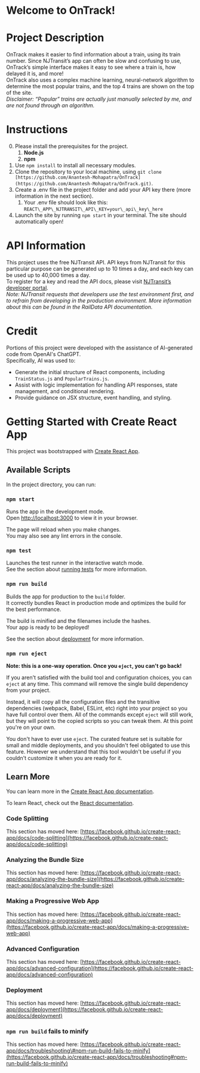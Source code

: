 # Welcome to OnTrack\!

# Project Description

OnTrack makes it easier to find information about a train, using its train number. Since NJTransit’s app can often be slow and confusing to use, OnTrack’s simple interface makes it easy to see where a train is, how delayed it is, and more\!  
OnTrack also uses a complex machine learning, neural-network algorithm to determine the most popular trains, and the top 4 trains are shown on the top of the site.  
*Disclaimer: “Popular” trains are actually just manually selected by me, and are not found through an algorithm.*

# Instructions

0. Please install the prerequisites for the project.  
   1. **Node.js**  
   2. **npm**  
1. Use ```npm install``` to install all necessary modules.
2. Clone the repository to your local machine, using ```git clone [https://github.com/Anantesh-Mohapatra/OnTrack](https://github.com/Anantesh-Mohapatra/OnTrack.git)```.   
3. Create a .env file in the project folder and add your API key there (more information in the next section).  
   1. Your .env file should look like this: ```REACT\_APP\_NJTRANSIT\_API\_KEY=your\_api\_key\_here```  
4. Launch the site by running ```npm start``` in your terminal. The site should automatically open\!

# API Information

This project uses the free NJTransit API. API keys from NJTransit for this particular purpose can be generated up to 10 times a day, and each key can be used up to 40,000 times a day.  
To register for a key and read the API docs, please visit [NJTransit’s developer portal](https://developer.njtransit.com/registration/docs).  
*Note: NJTransit requests that developers use the test environment first, and to refrain from developing in the production environment. More information about this can be found in the RailData API documentation.*

# Credit

Portions of this project were developed with the assistance of AI-generated code from OpenAI's ChatGPT.  
Specifically, AI was used to:

* Generate the initial structure of React components, including `TrainStatus.js` and `PopularTrains.js`.  
* Assist with logic implementation for handling API responses, state management, and conditional rendering.  
* Provide guidance on JSX structure, event handling, and styling.

# Getting Started with Create React App

This project was bootstrapped with [Create React App](https://github.com/facebook/create-react-app).

## Available Scripts

In the project directory, you can run:

### `npm start`

Runs the app in the development mode.  
Open [http://localhost:3000](http://localhost:3000) to view it in your browser.

The page will reload when you make changes.  
You may also see any lint errors in the console.

### `npm test`

Launches the test runner in the interactive watch mode.  
See the section about [running tests](https://facebook.github.io/create-react-app/docs/running-tests) for more information.

### `npm run build`

Builds the app for production to the `build` folder.  
It correctly bundles React in production mode and optimizes the build for the best performance.

The build is minified and the filenames include the hashes.  
Your app is ready to be deployed\!

See the section about [deployment](https://facebook.github.io/create-react-app/docs/deployment) for more information.

### `npm run eject`

**Note: this is a one-way operation. Once you `eject`, you can't go back\!**

If you aren't satisfied with the build tool and configuration choices, you can `eject` at any time. This command will remove the single build dependency from your project.

Instead, it will copy all the configuration files and the transitive dependencies (webpack, Babel, ESLint, etc) right into your project so you have full control over them. All of the commands except `eject` will still work, but they will point to the copied scripts so you can tweak them. At this point you're on your own.

You don't have to ever use `eject`. The curated feature set is suitable for small and middle deployments, and you shouldn't feel obligated to use this feature. However we understand that this tool wouldn't be useful if you couldn't customize it when you are ready for it.

## Learn More

You can learn more in the [Create React App documentation](https://facebook.github.io/create-react-app/docs/getting-started).

To learn React, check out the [React documentation](https://reactjs.org/).

### Code Splitting

This section has moved here: [https://facebook.github.io/create-react-app/docs/code-splitting](https://facebook.github.io/create-react-app/docs/code-splitting)

### Analyzing the Bundle Size

This section has moved here: [https://facebook.github.io/create-react-app/docs/analyzing-the-bundle-size](https://facebook.github.io/create-react-app/docs/analyzing-the-bundle-size)

### Making a Progressive Web App

This section has moved here: [https://facebook.github.io/create-react-app/docs/making-a-progressive-web-app](https://facebook.github.io/create-react-app/docs/making-a-progressive-web-app)

### Advanced Configuration

This section has moved here: [https://facebook.github.io/create-react-app/docs/advanced-configuration](https://facebook.github.io/create-react-app/docs/advanced-configuration)

### Deployment

This section has moved here: [https://facebook.github.io/create-react-app/docs/deployment](https://facebook.github.io/create-react-app/docs/deployment)

### `npm run build` fails to minify

This section has moved here: [https://facebook.github.io/create-react-app/docs/troubleshooting\#npm-run-build-fails-to-minify](https://facebook.github.io/create-react-app/docs/troubleshooting#npm-run-build-fails-to-minify)  